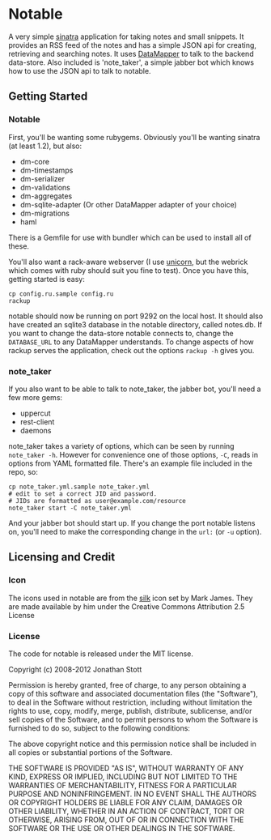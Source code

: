 # Notable

A very simple [sinatra](http://www.sinatrarb.com/) application for taking notes and small snippets.  It provides an RSS feed of the notes and has a simple JSON api for creating, retrieving and searching notes.  It uses [DataMapper](http://www.datamapper.org) to talk to the backend data-store.  Also included is 'note_taker', a simple jabber bot which knows how to use the JSON api to talk to notable.

## Getting Started

### Notable

First, you'll be wanting some rubygems.  Obviously you'll be wanting sinatra (at
least 1.2), but also:

* dm-core
* dm-timestamps
* dm-serializer
* dm-validations
* dm-aggregates
* dm-sqlite-adapter (Or other DataMapper adapter of your choice)
* dm-migrations
* haml

There is a Gemfile for use with bundler which can be used to install all of
these.

You'll also want a rack-aware webserver (I use [unicorn](http://unicorn.bogomips.org/), but the webrick which comes with ruby should suit you fine to test).  Once you have this, getting started is easy:

    cp config.ru.sample config.ru
    rackup

notable should now be running on port 9292 on the local host.  It should also have created an sqlite3 database in the notable directory, called notes.db.  If you want to change the data-store notable connects to, change the `DATABASE_URL` to any DataMapper understands.  To change aspects of how rackup serves the application, check out the options `rackup -h` gives you.

### note_taker

If you also want to be able to talk to note_taker, the jabber bot, you'll need a few more gems:

* uppercut
* rest-client
* daemons

note_taker takes a variety of options, which can be seen by running `note_taker -h`.  However for convenience one of those options, `-C`, reads in options from YAML formatted file.  There's an example file included in the repo, so:

    cp note_taker.yml.sample note_taker.yml
    # edit to set a correct JID and password.
    # JIDs are formatted as user@example.com/resource
    note_taker start -C note_taker.yml

And your jabber bot should start up.  If you change the port notable listens on, you'll need to make the corresponding change in the `url:` (or `-u` option).

## Licensing and Credit

### Icon

The icons used in notable are from the [silk](http://www.famfamfam.com/lab/icons/silk/) icon set by Mark James.  They are made available by him under the Creative Commons Attribution 2.5 License


### License

The code for notable is released under the MIT license.

Copyright (c) 2008-2012 Jonathan Stott

Permission is hereby granted, free of charge, to any person obtaining a copy
of this software and associated documentation files (the "Software"), to deal
in the Software without restriction, including without limitation the rights
to use, copy, modify, merge, publish, distribute, sublicense, and/or sell
copies of the Software, and to permit persons to whom the Software is
furnished to do so, subject to the following conditions:

The above copyright notice and this permission notice shall be included in
all copies or substantial portions of the Software.

THE SOFTWARE IS PROVIDED "AS IS", WITHOUT WARRANTY OF ANY KIND, EXPRESS OR
IMPLIED, INCLUDING BUT NOT LIMITED TO THE WARRANTIES OF MERCHANTABILITY,
FITNESS FOR A PARTICULAR PURPOSE AND NONINFRINGEMENT. IN NO EVENT SHALL THE
AUTHORS OR COPYRIGHT HOLDERS BE LIABLE FOR ANY CLAIM, DAMAGES OR OTHER
LIABILITY, WHETHER IN AN ACTION OF CONTRACT, TORT OR OTHERWISE, ARISING FROM,
OUT OF OR IN CONNECTION WITH THE SOFTWARE OR THE USE OR OTHER DEALINGS IN
THE SOFTWARE.


